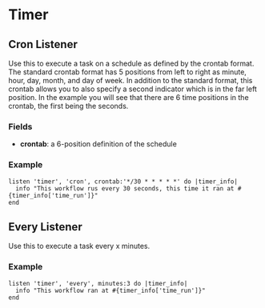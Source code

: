 # Timer

## Cron Listener
Use this to execute a task on a schedule as defined by the crontab format. The standard crontab format has 5 positions from left to right as minute, hour, day, month, and day of week. In addition to the standard format, this crontab allows you to also specify a second indicator which is in the far left position. In the example you will see that there are 6 time positions in the crontab, the first being the seconds.

### Fields
- **crontab**: a 6-position definition of the schedule

### Example
    listen 'timer', 'cron', crontab:'*/30 * * * * *' do |timer_info|
      info "This workflow rus every 30 seconds, this time it ran at #{timer_info['time_run']}"
    end

## Every Listener
Use this to execute a task every x minutes.

### Example
    listen 'timer', 'every', minutes:3 do |timer_info|
      info "This workflow ran at #{timer_info['time_run']}"
    end

